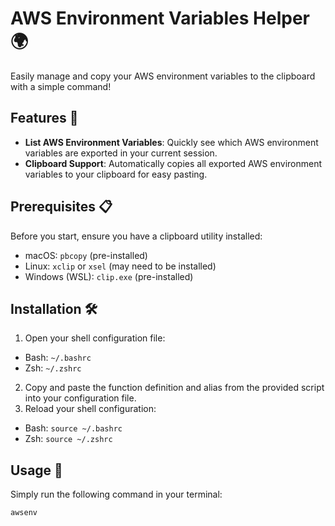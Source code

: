 # AWS Environment Variables Helper 🌍

Easily manage and copy your AWS environment variables to the clipboard with a simple command!

## Features 🚀

- **List AWS Environment Variables**: Quickly see which AWS environment variables are exported in your current session.
- **Clipboard Support**: Automatically copies all exported AWS environment variables to your clipboard for easy pasting.

## Prerequisites 📋

Before you start, ensure you have a clipboard utility installed:
- macOS: `pbcopy` (pre-installed)
- Linux: `xclip` or `xsel` (may need to be installed)
- Windows (WSL): `clip.exe` (pre-installed)

## Installation 🛠️

1. Open your shell configuration file:
  - Bash: `~/.bashrc`
  - Zsh: `~/.zshrc`
2. Copy and paste the function definition and alias from the provided script into your configuration file.
3. Reload your shell configuration:
  - Bash: `source ~/.bashrc`
  - Zsh: `source ~/.zshrc`

## Usage 📖

Simply run the following command in your terminal:

```bash
awsenv

